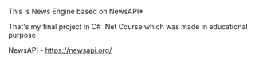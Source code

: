 This is News Engine based on NewsAPI*

That's my final project in C# .Net Course which was made in educational purpose

NewsAPI - https://newsapi.org/
